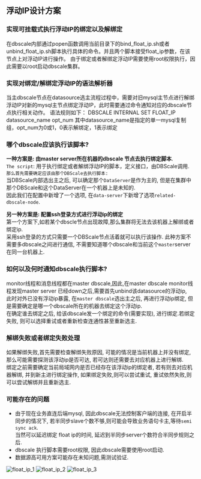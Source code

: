 ## 浮动IP设计方案


### **实现可挂载式执行浮动IP的绑定以及解绑定**
在dbscale内部通过popen函数调用当前目录下的bind_float_ip.sh或者unbind_float_ip.sh脚本执行具体的命令。并且两个脚本接受float_ip参数，在该节点上对浮动IP进行操作。
由于绑定或者解绑定浮动IP需要使用root权限执行，因此需要以root启动dbscale集群。


### **实现对绑定/解绑定浮动IP的语法解析器**
当主dbscale节点在datasource选主流程过程中，需要对旧mysql主节点进行解绑浮动IP对新的mysql主节点绑定浮动IP，此时需要通过命令通知对应的dbscale节点执行相关动作。
语法规则如下：
DBSCALE INTERNAL SET FLOAT_IP datasource_name opt_num
其中datasource_name是指定的单一mysql复制组，opt_num为0或1，0表示解绑定，1表示绑定


### **哪个dbscale应该执行该脚本?**
**一种方案是: 由master server所在机器的dbscale 节点去执行绑定脚本**.  
`The script`: 用于执行绑定或者解绑浮动IP的脚本，定义接口，由DBScale调用.  
`那么首先需要确定应该由那个DBScale去执行脚本:`  
当DBScale内部选出主之后, 可以确定那个`DataServer`是作为主的, 但是在集群中那个DBScale和这个DataServer在一个机器上是未知的.  
因此我们在配置中新增了一个选项, 在`data-server`下新增了选项`related-dbscale-node`.

**另一种方案是: 配置ssh登录方式进行浮动ip的绑定**  
第一个方案下,如若某个dbscle节点出现故障,那么集群将无法去该机器上解绑或者绑定ip.  
采用ssh登录的方式只需要一个DBScale节点活着就可以执行该操作.
此种方案不需要多dbscale之间进行通信, 不需要知道哪个dbscale和当前这个`master`server在同一台机器上.  


### **如何以及何时通知dbscale执行脚本?**
monitor线程和消息线程都在master dbscale,因此,在master dbscale monitor线程发现master server 已经down之后,需要首先unbind该datasource的浮动ip,  
此时对外已没有浮动ip暴露, 在`master dbscale`选出主之后, 再进行浮动ip绑定, 但是需要确定是哪一个dbscale所在的机器去绑定这个浮动ip.  
在确定谁去绑定之后, 给该dbscale发一个绑定的命令(需要实现), 进行绑定.若绑定失败, 则可以选择重试或者重新检查连通性甚至重新选主.

### **解绑失败或者绑定失败处理**
如果解绑失败,首先需要检查解绑失败原因, 可能的情况是当前机器上并没有绑定, 那么可能需要探测该浮动ip是否可达, 若可达则还需要去对应机器上进行解绑.  
绑定之前需要确定当前局域网内是否已经存在该浮动ip的绑定者, 若有则去对应机器解绑, 并到新主进行绑定操作, 如果绑定失败,则可以尝试重试, 重试依然失败,则可以尝试解绑并且重新选主.


### **可能存在的问题**
- 由于现在业务直连后端mysql, 因此dbscale无法控制客户端的连接, 在开启半同步的情况下, 若半同步slave个数不够,则可能会导致业务语句卡主,等待`semi sync ack`.  
当然可以延迟绑定 float ip的时间, 延迟到半同步server个数符合半同步规则之后.  
- dbscale 执行脚本需要root权限, 因此dbscale需要使用root启动.
- 数据源高可用方案可能存在未知问题,需测试验证.

![float_ip_1](http://172.16.70.172/codes/al/md/pic/float_ip1.png)
![float_ip_2](http://172.16.70.172/codes/al/md/pic/float_ip2.png)
![float_ip_3](http://172.16.70.172/codes/al/md/pic/float_ip3.png)

